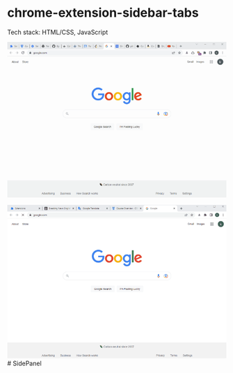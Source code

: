 # chrome-extension-sidebar-tabs
Tech stack: HTML/CSS, JavaScript


![example](/images/01092023(3).gif)


![example](/images/01092023.gif)
#   S i d e P a n e l 
 
 